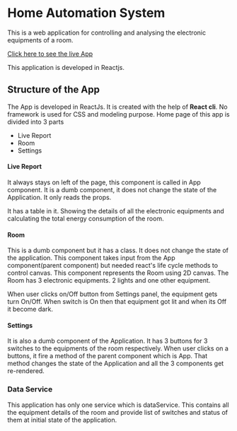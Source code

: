 # Home Automation System
This is a web application for controlling and analysing the electronic equipments of a room.

[Click here to see the live App](https://home-automation-system.netlify.app/)

This application is developed in Reactjs.

## Structure of the App

The App is developed in ReactJs. It is created with the help of **React cli**. No framework is used for CSS and modeling purpose. Home page of this app is divided into 3 parts

- Live Report
- Room
- Settings

#### Live Report
It always stays on left of the page, this component is called in App component. It is a dumb component, it does not change the state of the Application. It only reads the props.

It has a table in it. Showing the details of all the electronic equipments and calculating the total energy consumption of the room.

#### Room
This is a dumb component but it has a class. It does not change the state of the application. This component takes input from the App component(parent component) but needed react's life cycle methods to control canvas. This component represents the Room using 2D canvas. The Room has 3 electronic equipments. 2 lights and one other equipment.

When user clicks on/Off button from Settings panel, the equipment gets turn On/Off. When switch is On then that equipment got lit and when its Off it become dark.

#### Settings
It is also a dumb component of the Application. It has 3 buttons for 3 switches to the equipments of the room respectively. When user clicks on a buttons, it fire a method of the parent component which is App. That method changes the state of the Application and all the 3 components get re-rendered.


### Data Service
This application has only one service which is dataService. This contains all the equipment details of the room and provide list of switches and status of them at initial state of the application.
